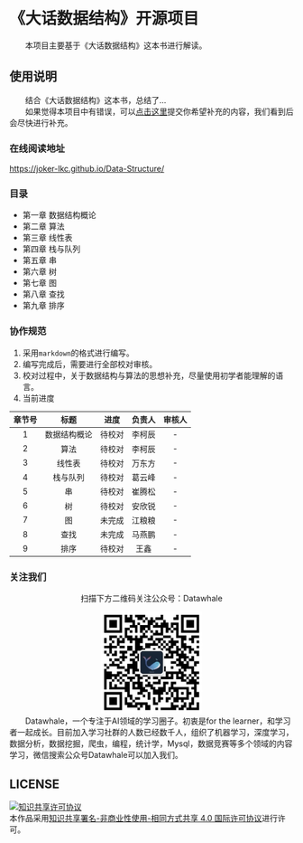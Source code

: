 # 《大话数据结构》开源项目

&emsp;&emsp;本项目主要基于《大话数据结构》这本书进行解读。

## 使用说明

&emsp;&emsp;结合《大话数据结构》这本书，总结了...  
&emsp;&emsp;如果觉得本项目中有错误，可以[点击这里](https://github.com/datawhalechina/sweetalk-design-pattern/issues)提交你希望补充的内容，我们看到后会尽快进行补充。  

### 在线阅读地址
https://joker-lkc.github.io/Data-Structure/

### 目录

* 第一章 数据结构概论
* 第二章 算法
* 第三章 线性表
* 第四章 栈与队列
* 第五章 串
* 第六章 树
* 第七章 图
* 第八章 查找
* 第九章 排序

### 协作规范

1. 采用`markdown`的格式进行编写。
2. 编写完成后，需要进行全部校对审核。
3. 校对过程中，关于数据结构与算法的思想补充，尽量使用初学者能理解的语言。
4. 当前进度

| 章节号 |     标题     |  进度  | 负责人 | 审核人 |
| :------: | :------------: | :------: | :------: | :------: |
|   1   | 数据结构概论 | 待校对 | 李柯辰 |   -   |
|   2   |     算法     | 待校对 | 李柯辰 |   -   |
|   3   |    线性表    | 待校对 | 万东方 |   -   |
|   4   |   栈与队列   | 待校对 | 葛云峰 |   -   |
|   5   |      串      | 待校对 | 崔腾松 |   -   |
|   6   |      树      | 待校对 | 安欣锐 |   -   |
|   7   |      图      | 未完成 | 江粮粮 |   -   |
|   8   |     查找     | 未完成 | 马燕鹏 |   -   |
|   9   |     排序     | 待校对 |  王鑫  |   -   |

### 关注我们

<div align=center>
<p>扫描下方二维码关注公众号：Datawhale</p>
<img src="resources/qrcode.jpeg" width = "180" height = "180">
</div>
&emsp;&emsp;Datawhale，一个专注于AI领域的学习圈子。初衷是for the learner，和学习者一起成长。目前加入学习社群的人数已经数千人，组织了机器学习，深度学习，数据分析，数据挖掘，爬虫，编程，统计学，Mysql，数据竞赛等多个领域的内容学习，微信搜索公众号Datawhale可以加入我们。

## LICENSE
<a rel="license" href="http://creativecommons.org/licenses/by-nc-sa/4.0/"><img alt="知识共享许可协议" style="border-width:0" src="https://img.shields.io/badge/license-CC%20BY--NC--SA%204.0-lightgrey" /></a><br />本作品采用<a rel="license" href="http://creativecommons.org/licenses/by-nc-sa/4.0/">知识共享署名-非商业性使用-相同方式共享 4.0 国际许可协议</a>进行许可。
